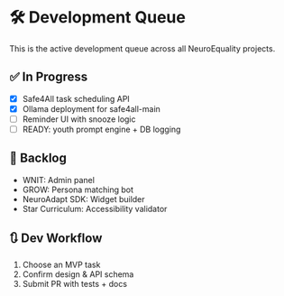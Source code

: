 # 🛠️ Development Queue

This is the active development queue across all NeuroEquality projects.

## ✅ In Progress

- [x] Safe4All task scheduling API
- [x] Ollama deployment for safe4all-main
- [ ] Reminder UI with snooze logic
- [ ] READY: youth prompt engine + DB logging

## 🧩 Backlog

- WNIT: Admin panel
- GROW: Persona matching bot
- NeuroAdapt SDK: Widget builder
- Star Curriculum: Accessibility validator

## 🔃 Dev Workflow

1. Choose an MVP task
2. Confirm design & API schema
3. Submit PR with tests + docs
